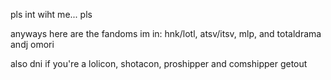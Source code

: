 pls int wiht me... pls

anyways here are the fandoms im in: hnk/lotl, atsv/itsv, mlp, and totaldrama andj omori

also dni if you're a lolicon, shotacon, proshipper and comshipper getout 
